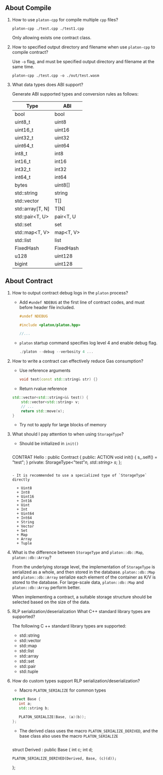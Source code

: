 ## About Compile

1. How to use `platon-cpp` for compile multiple `cpp` files?

    ```shell
    platon-cpp ./test.cpp ./test1.cpp
    ```

    Only allowing exists one contract class.

2. How to specified output directory and filename when use `platon-cpp`
   to compile contract?

   Use `-o` flag, and must be specified output directory and filename at the
   same time.

   ```shell
   platon-cpp ./test.cpp -o ./out/test.wasm
   ```

3. What data types does ABI support?

    Generate ABI supported types and conversion rules as follows:

    | Type             | ABI          |
    |------------------|--------------|
    | bool             | bool         |
    | uint8\_t         | uint8        |
    | uint16\_t        | uint16       |
    | uint32\_t        | uint32       |
    | uint64\_t        | uint64       |
    | int8\_t          | int8         |
    | int16\_t         | int16        |
    | int32\_t         | int32        |
    | int64\_t         | int64        |
    | bytes            | uint8\[\]      |
    | std::string      | string       |
    | std::vector<T>   | T[]          |
    | std::array[T, N] | T[N]         |
    | std::pair<T, U>  | pair<T, U    |
    | std::set<T>      | set<T>       |
    | std::map<T, V>   | map<T, V>    |
    | std::list<T>     | list<T>      |
    | FixedHash<N>     | FixedHash<N> |
    | u128             | uint128      |
    | bigint           | uint128      |

## About Contract

1. How to output contract debug logs in the `platon` process?

    - Add `#undef NDEBUG` at the first line of contract codes, and must before
      header file included.

      ```cpp
      #undef NDEBUG

      #include <platon/platon.hpp>

      //...
      ```

    - `platon` startup command specifies log level 4 and enable debug flag.

        ```cpp
        ./platon --debug --verbosity 4 ...
        ```

2. How to write a contract can effectively reduce Gas consumption?

    - Use reference arguments
      ```cpp
      void test(const std::string& str) {}
      ```

    - Return rvalue reference

    ```cpp
    std::vector<std::string>&& test() {
        std::vector<std::string> v;
        // ...
        return std::move(v);
    }
    ```

    - Try not to apply for large blocks of memory

3. What should I pay attention to when using `StorageType`?

   - Should be initialized in `init()`
     ```cpp
    CONTRAT Hello : public Contract {
    public:
        ACTION void init() {
            s_.self() = "test";
        }
    private:
        StorageType<"test"_n, std::string> s_;
    };
    ```

    - It is recommended to use a specialized type of `StorageType` directly

      + Uint8
      + Int8
      + Uint16
      + Int16
      + Uint
      + Int
      + Uint64
      + Int64
      + String
      + Vector
      + Set
      + Map
      + Array
      + Tuple

4. What is the difference between `StorageType` and `platon::db::Map`,
   `platon::db::Array`?

   From the underlying storage level, the implementation of `StorageType` is
   serialized as a whole, and then stored in the database. `platon::db::Map`
   and `platon::db::Array` serialize each element of the container as K/V is
   stored to the database. For large-scale data, `platon::db::Map` and
   `platon::db::Array` perform better.

    When implementing a contract, a suitable storage structure should be
    selected based on the size of the data.

5. RLP serialization/deserialization What C++ standard library types are
   supported?

   The following C ++ standard library types are supported:

   - std::string
   - std::vector
   - std::map
   - std::list
   - std::array
   - std::set
   - std::pair
   - std::tuple

6. How do custom types support RLP serialization/deserialization?

    - Macro `PLATON_SERIALIZE` for common types
    ```cpp
   struct Base {
       int a;
       std::string b;

       PLATON_SERIALIZE(Base, (a)(b));
   };
   ```

   - The derived class uses the macro `PLATON_SERIALIZE_DERIVED`, and the base
     class also uses the macro `PLATON_SERIALIZE`
     ```cpp
   struct Derived : public Base {
       int c;
       int d;

       PLATON_SERIALIZE_DERIVED(Derived, Base, (c)(d));
   };
   ```
